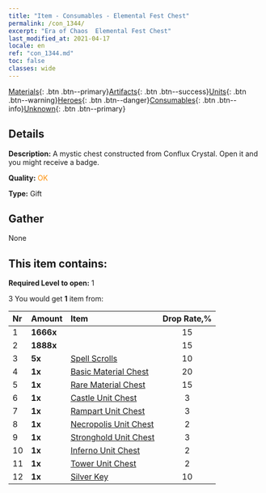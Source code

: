 ```yaml
---
title: "Item - Consumables - Elemental Fest Chest"
permalink: /con_1344/
excerpt: "Era of Chaos  Elemental Fest Chest"
last_modified_at: 2021-04-17
locale: en
ref: "con_1344.md"
toc: false
classes: wide
---
```

 [Materials](/Items/){: .btn .btn--primary}[Artifacts](/Items/Artifacts/){: .btn .btn--success}[Units](/Items/Units/){: .btn .btn--warning}[Heroes](/Items/Heroes/){: .btn .btn--danger}[Consumables](/Items/Consumables/){: .btn .btn--info}[Unknown](/Items/Unknown/){: .btn .btn--primary}

## Details
 **Description:** A mystic chest constructed from Conflux Crystal. Open it and you might receive a badge.

 **Quality:** <span style="color: #FF8C00">OK</span>

 **Type:** Gift

## Gather

  None

## This item contains:

 **Required Level to open:** 1

 3 You would get **1** item  from:

  | Nr | Amount |     Item    | Drop Rate,% |
  |:---|:-------|:------------|:---------:|
  | 1 |  **1666x** | <i class="fas fa-coins"/> | 15 | 
  | 2 |  **1888x** | <i class="fas fa-coins"/> | 15 | 
  | 3 |  **5x** | [Spell Scrolls](/Items/con_694/) | 10 | 
  | 4 |  **1x** | [Basic Material Chest](/Items/con_756/) | 20 | 
  | 5 |  **1x** | [Rare Material Chest](/Items/con_757/) | 15 | 
  | 6 |  **1x** | [Castle Unit Chest](/Items/con_1269/) | 3 | 
  | 7 |  **1x** | [Rampart Unit Chest](/Items/con_1270/) | 3 | 
  | 8 |  **1x** | [Necropolis Unit Chest](/Items/con_1271/) | 2 | 
  | 9 |  **1x** | [Stronghold Unit Chest](/Items/con_1272/) | 3 | 
  | 10 |  **1x** | [Inferno Unit Chest](/Items/con_1273/) | 2 | 
  | 11 |  **1x** | [Tower Unit Chest](/Items/con_1274/) | 2 | 
  | 12 |  **1x** | [Silver Key](/Items/con_693/) | 10 | 
